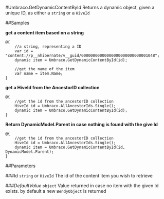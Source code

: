 #Umbraco.GetDynamicContentById
Returns a dynamic object, given a unique ID, as either a `string` or a `HiveId`

##Samples

**get a content item based on a string** 

	@{
	    //a string, representing a ID
	    var id = "content://p__nhibernate/v__guid/00000000000000000000000000001048";
	    dynamic item = Umbraco.GetDynamicContentById(id);
	
	    //get the name of the item
	    var name = item.Name;
	} 

**get a HiveId from the AncestorID collection**

	@{
	    //get the id from the ancestorID collection
	    HiveId id = Umbraco.AllAncestorIds.Single();
	    dynamic item = Umbraco.GetDynamicContentById(id);
	} 

**Return DynamicModel.Parent in case nothing is found with the give Id**

	@{
	    //get the id from the ancestorID collection
	    HiveId id = Umbraco.AllAncestorIds.Single();
	    dynamic item = Umbraco.GetDynamicContentById(id, DynamicModel.Parent);
	} 


##Parameters

###Id
`string` or `HiveId`  The id of the content item you wish to retrieve

###_DefaultValue_
`object` Value returned in case no item with the given Id exists. by default a new `BendyObject` is returned
